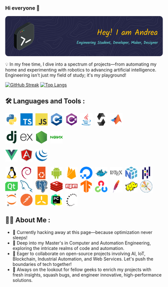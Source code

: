 ### Hi everyone 👋

<div align="center">
  <img src="https://github.com/125ade/125ade/blob/main/github-header-image.png" />
</div>

💡 In my free time, I dive into a spectrum of projects—from automating my home and experimenting with robotics to advancing artificial intelligence. Engineering isn't just my field of study; it's my playground!

[![GitHub Streak](https://github-readme-streak-stats.herokuapp.com?user=125ade&theme=dark&hide_border=true&mode=weekly&background=00000000)](https://git.io/streak-stats) 
[![Top Langs](https://github-readme-stats.vercel.app/api/top-langs/?username=125ade&bg_color=00000000&text_color=FFFFFF&langs_count=8&layout=donut&hide_border=true)](https://github.com/anuraghazra/github-readme-stats)


## :hammer_and_wrench: Languages and Tools :
<div>
  <!-- Linguaggi di programmazione -->
  <img src="https://raw.githubusercontent.com/devicons/devicon/master/icons/python/python-original.svg" title="Python" alt="Python" width="40" height="40"/>&nbsp;
  <img src="https://raw.githubusercontent.com/devicons/devicon/master/icons/typescript/typescript-original.svg" title="TypeScript" alt="TypeScript" width="40" height="40"/>&nbsp;
  <img src="https://raw.githubusercontent.com/devicons/devicon/master/icons/javascript/javascript-original.svg" title="JavaScript" alt="JavaScript" width="40" height="40"/>&nbsp;
  <img src="https://raw.githubusercontent.com/devicons/devicon/master/icons/cplusplus/cplusplus-original.svg" title="C++" alt="C++" width="40" height="40"/>&nbsp;
  <img src="https://raw.githubusercontent.com/devicons/devicon/master/icons/csharp/csharp-original.svg" title="C#" alt="C#" width="40" height="40"/>&nbsp;
  <img src="https://raw.githubusercontent.com/devicons/devicon/master/icons/java/java-original.svg" title="Java" alt="Java" width="40" height="40"/>&nbsp;
  <img src="https://raw.githubusercontent.com/devicons/devicon/master/icons/solidity/solidity-original.svg" title="Solidity" alt="Solidity" width="40" height="40"/>&nbsp;
  <img src="https://raw.githubusercontent.com/devicons/devicon/master/icons/matlab/matlab-original.svg" title="MATLAB" alt="MATLAB" width="40" height="40"/>&nbsp;
  
  <!-- Framework Backend -->
  <img src="https://raw.githubusercontent.com/devicons/devicon/master/icons/django/django-plain.svg" title="Django" alt="Django" width="40" height="40"/>&nbsp;
  <img src="https://raw.githubusercontent.com/devicons/devicon/master/icons/express/express-original.svg" title="Express.js" alt="Express.js" width="40" height="40"/>&nbsp;
  <img src="https://raw.githubusercontent.com/devicons/devicon/master/icons/nodejs/nodejs-original.svg" title="Node.js" alt="Node.js" width="40" height="40"/>&nbsp;
  <img src="https://raw.githubusercontent.com/devicons/devicon/master/icons/nginx/nginx-original.svg" title="Nginx" alt="Nginx" width="40" height="40"/>&nbsp;

  <!-- Framework Frontend -->
  <img src="https://raw.githubusercontent.com/devicons/devicon/master/icons/vuejs/vuejs-original.svg" title="Vue.js" alt="Vue.js" width="40" height="40"/>&nbsp;
  <img src="https://raw.githubusercontent.com/devicons/devicon/master/icons/angularjs/angularjs-original.svg" title="Angular" alt="Angular" width="40" height="40"/>&nbsp;
  <img src="https://raw.githubusercontent.com/devicons/devicon/master/icons/jquery/jquery-original.svg" title="jQuery" alt="jQuery" width="40" height="40"/>&nbsp;

  <!-- Strumenti e servizi vari -->
  <img src="https://raw.githubusercontent.com/devicons/devicon/master/icons/linux/linux-original.svg" title="Linux" alt="Linux" width="40" height="40"/>&nbsp;
  <img src="https://raw.githubusercontent.com/devicons/devicon/master/icons/debian/debian-original.svg" title="Debian" alt="Debian" width="40" height="40"/>&nbsp;
  <img src="https://raw.githubusercontent.com/devicons/devicon/master/icons/ubuntu/ubuntu-plain.svg" title="Ubuntu" alt="Ubuntu" width="40" height="40"/>&nbsp;
  <img src="https://raw.githubusercontent.com/devicons/devicon/master/icons/android/android-original.svg" title="Android" alt="Android" width="40" height="40"/>&nbsp;
  <img src="https://raw.githubusercontent.com/devicons/devicon/master/icons/firebase/firebase-plain.svg" title="Firebase" alt="Firebase" width="40" height="40"/>&nbsp;
  <img src="https://raw.githubusercontent.com/devicons/devicon/master/icons/digitalocean/digitalocean-original.svg" title="DigitalOcean" alt="DigitalOcean" width="40" height="40"/>&nbsp;
  <img src="https://raw.githubusercontent.com/devicons/devicon/master/icons/docker/docker-original.svg" title="Docker" alt="Docker" width="40" height="40"/>&nbsp;
  <img src="https://raw.githubusercontent.com/devicons/devicon/master/icons/latex/latex-original.svg" title="LaTeX" alt="LaTeX" width="40" height="40"/>&nbsp;
  <img src="https://raw.githubusercontent.com/devicons/devicon/master/icons/numpy/numpy-original.svg" title="NumPy" alt="NumPy" width="40" height="40"/>&nbsp;
  <img src="https://raw.githubusercontent.com/devicons/devicon/master/icons/pandas/pandas-original.svg" title="Pandas" alt="Pandas" width="40" height="40"/>&nbsp;
  <img src="https://raw.githubusercontent.com/devicons/devicon/master/icons/qt/qt-original.svg" title="Qt" alt="Qt" width="40" height="40"/>&nbsp;
  <img src="https://raw.githubusercontent.com/devicons/devicon/master/icons/mysql/mysql-original.svg" title="MySQL" alt="MySQL" width="40" height="40"/>&nbsp;
  <img src="https://raw.githubusercontent.com/devicons/devicon/master/icons/postgresql/postgresql-original.svg" title="PostgreSQL" alt="PostgreSQL" width="40" height="40"/>&nbsp;
  <img src="https://raw.githubusercontent.com/devicons/devicon/master/icons/redis/redis-original.svg" title="Redis" alt="Redis" width="40" height="40"/>&nbsp;
  <img src="https://raw.githubusercontent.com/devicons/devicon/master/icons/npm/npm-original-wordmark.svg" title="npm" alt="npm" width="40" height="40"/>&nbsp;
  <img src="https://raw.githubusercontent.com/devicons/devicon/master/icons/tensorflow/tensorflow-original.svg" title="TensorFlow" alt="TensorFlow" width="40" height="40"/>&nbsp;
  <img src="https://raw.githubusercontent.com/devicons/devicon/master/icons/opencv/opencv-original.svg" title="OpenCV" alt="OpenCV" width="40" height="40"/>&nbsp;
  <img src="https://raw.githubusercontent.com/devicons/devicon/master/icons/apache/apache-original.svg" title="Apache Spark" alt="Apache Spark" width="40" height="40"/>&nbsp;
  <img src="https://raw.githubusercontent.com/devicons/devicon/master/icons/hadoop/hadoop-original.svg" title="Hadoop" alt="Hadoop" width="40" height="40"/>&nbsp;
  <img src="https://raw.githubusercontent.com/devicons/devicon/master/icons/matplotlib/matplotlib-original.svg" title="Matplotlib" alt="Matplotlib" width="40" height="40"/>&nbsp;
  <img src="https://raw.githubusercontent.com/devicons/devicon/master/icons/jupyter/jupyter-original.svg" title="Jupyter" alt="Jupyter" width="40" height="40"/>&nbsp;
  <img src="https://raw.githubusercontent.com/devicons/devicon/master/icons/postman/postman-original.svg" title="Postman" alt="Postman" width="40" height="40"/>&nbsp;
  <img src="https://raw.githubusercontent.com/devicons/devicon/master/icons/k3s/k3s-original.svg" title="K3s" alt="K3s" width="40" height="40"/>&nbsp;
  <img src="https://raw.githubusercontent.com/devicons/devicon/master/icons/pycharm/pycharm-original.svg" title="PyCharm" alt="PyCharm" width="40" height="40"/>&nbsp;
  <img src="https://raw.githubusercontent.com/devicons/devicon/master/icons/ssh/ssh-original.svg" title="SSH" alt="SSH" width="40" height="40"/>&nbsp;
</div>

## 👨‍💻 About Me :

- 🔭 Currently hacking away at this page—because optimization never sleeps!
- 🌱 Deep into my Master's in Computer and Automation Engineering, exploring the intricate realms of code and automation.
- 👯 Eager to collaborate on open-source projects involving AI, IoT, Blockchain, Industrial Automation, and Web Services. Let's push the boundaries of tech together!
- 🤔 Always on the lookout for fellow geeks to enrich my projects with fresh insights, squash bugs, and engineer innovative, high-performance solutions.
